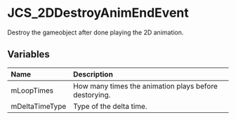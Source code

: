 # JCS_2DDestroyAnimEndEvent

Destroy the gameobject after done playing the 2D animation.

## Variables

| Name           | Description                                           |
|:---------------|:------------------------------------------------------|
| mLoopTimes     | How many times the animation plays before destorying. |
| mDeltaTimeType | Type of the delta time.                               |
